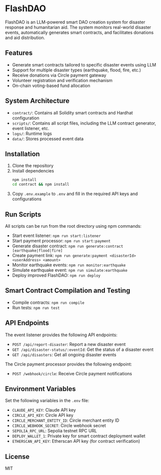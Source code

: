 # FlashDAO

FlashDAO is an LLM-powered smart DAO creation system for disaster response and humanitarian aid. The system monitors real-world disaster events, automatically generates smart contracts, and facilitates donations and aid distribution.

## Features

- Generate smart contracts tailored to specific disaster events using LLM
- Support for multiple disaster types (earthquake, flood, fire, etc.)
- Receive donations via Circle payment gateway
- Volunteer registration and verification mechanism
- On-chain voting-based fund allocation

## System Architecture

- `contract/`: Contains all Solidity smart contracts and Hardhat configuration
- `scripts/`: Contains all script files, including the LLM contract generator, event listener, etc.
- `logs/`: Runtime logs
- `data/`: Stores processed event data

## Installation

1. Clone the repository
2. Install dependencies
   ```bash
   npm install
   cd contract && npm install
   ```
3. Copy `.env.example` to `.env` and fill in the required API keys and configurations

## Run Scripts

All scripts can be run from the root directory using npm commands:

- Start event listener: `npm run start:listener`
- Start payment processor: `npm run start:payment`
- Generate disaster contract: `npm run generate:contract [earthquake|flood|fire]`
- Create payment link: `npm run generate:payment <disasterId> <userAddress> <amount>`
- Monitor earthquake events: `npm run monitor:earthquake`
- Simulate earthquake event: `npm run simulate:earthquake`
- Deploy improved FlashDAO: `npm run deploy`

## Smart Contract Compilation and Testing

- Compile contracts: `npm run compile`
- Run tests: `npm run test`

## API Endpoints

The event listener provides the following API endpoints:

- `POST /api/report-disaster`: Report a new disaster event
- `GET /api/disaster-status/:eventId`: Get the status of a disaster event
- `GET /api/disasters`: Get all ongoing disaster events

The Circle payment processor provides the following endpoint:

- `POST /webhook/circle`: Receive Circle payment notifications

## Environment Variables

Set the following variables in the `.env` file:

- `CLAUDE_API_KEY`: Claude API key
- `CIRCLE_API_KEY`: Circle API key
- `CIRCLE_MERCHANT_ENTITY_ID`: Circle merchant entity ID
- `CIRCLE_WEBHOOK_SECRET`: Circle webhook secret
- `SEPOLIA_RPC_URL`: Sepolia testnet RPC URL
- `DEPLOY_WALLET_1`: Private key for smart contract deployment wallet
- `ETHERSCAN_API_KEY`: Etherscan API key (for contract verification)

## License

MIT
